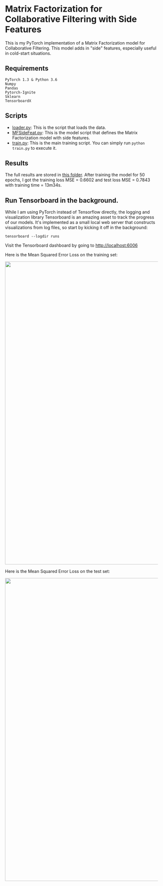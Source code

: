# Matrix Factorization for Collaborative Filtering with Side Features

This is my PyTorch implementation of a Matrix Factorization model for Collaborative Filtering. This model adds in "side" features, especially useful in cold-start situations.

## Requirements
```
PyTorch 1.3 & Python 3.6
Numpy
Pandas
Pytorch-Ignite
Sklearn
TensorboardX
```

## Scripts
* [loader.py](https://github.com/khanhnamle1994/transfer-rec/blob/master/Matrix-Factorization-Experiments/MF-Side-Features/loader.py): This is the script that loads the data.
* [MFSideFeat.py](https://github.com/khanhnamle1994/transfer-rec/blob/master/Matrix-Factorization-Experiments/MF-Side-Features/MFSideFeat.py): This is the model script that defines the Matrix Factorization model with side features.
* [train.py](https://github.com/khanhnamle1994/transfer-rec/blob/master/Matrix-Factorization-Experiments/MF-Side-Features/train.py): This is the main training script. You can simply run `python train.py` to execute it.

## Results
The full results are stored in [this folder](https://github.com/khanhnamle1994/transfer-rec/tree/master/Matrix-Factorization-Experiments/MF-Side-Features/results). After training the model for 50 epochs, I got the training loss MSE = 0.6602 and test loss MSE = 0.7843 with training time = 13m34s.

## Run Tensorboard in the background.
While I am using PyTorch instead of Tensorflow directly, the logging and visualization library Tensorboard is an amazing asset to track the progress of our models. It's implemented as a small local web server that constructs visualizations from log files, so start by kicking it off in the background:

```
tensorboard --logdir runs
```

Visit the Tensorboard dashboard by going to [http://localhost:6006](http://localhost:6006)

Here is the Mean Squared Error Loss on the training set:

<img src="https://github.com/khanhnamle1994/transfer-rec/blob/master/Matrix-Factorization-Experiments/MF-Side-Features/loss_mse.svg" width="1000" />

Here is the Mean Squared Error Loss on the test set:

<img src="https://github.com/khanhnamle1994/transfer-rec/blob/master/Matrix-Factorization-Experiments/MF-Side-Features/validation_avg_loss.svg" width="1000" />
